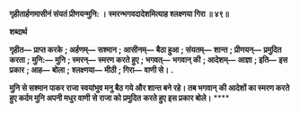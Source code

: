 **गृहीतार्हणमासीनं संयतं प्रीणयन्मुनि: ।** **स्मरन्भगवदादेशमित्याह श्लक्ष्णया गिरा ॥ ४९॥** 

**शब्दार्थ** 

**गृहीत—** **प्राप्त करके** **; अर्हणम्—** **सश्मान** **; आसीनम्—** **बैठा हुआ** **; संयतम्—** **शान्त** **; प्रीणयन्—** **प्रमुदित करता** **;** **मुनि:—** **मुनि** **; स्मरन्—** **स्मरण करते हुए** **; भगवत्—** **भगवान् की** **; आदेशम्—** **आज्ञा** **; इति—** **इस प्रकार** **; आह—** **बोला** **;** **श्लक्ष्णया—** **मीठी** **; गिरा—** **वाणी से।** **.** 

**मुनि से सश्मान पाकर राजा स्वयांभुव मनु बैठ गये और शान्त बने रहे। तब भगवान्** **की आदेशों का स्मरण करते हुए कर्दम मुनि अपनी मधुर वाणी से राजा को प्रमुदित** **करते हुए इस प्रकार बोले।** **** 